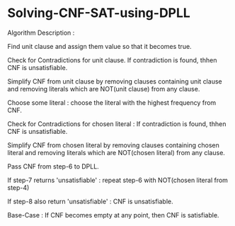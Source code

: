 # Solving-CNF-SAT-using-DPLL

Algorithm Description :

  Find unit clause and assign them value so that it becomes true.
  
  Check for Contradictions for unit clause. If contradiction is found, thhen CNF is unsatisfiable.
  
  Simplify CNF from unit clause by removing clauses containing unit clause and removing literals which are NOT(unit clause) from any clause.
  
  Choose some literal : choose the literal with the highest frequency from CNF.
  
  Check for Contradictions for chosen literal : If contradiction is found, thhen CNF is unsatisfiable.
  
  Simplify CNF from chosen literal by removing clauses containing chosen literal and removing literals which are NOT(chosen literal) from any clause.
  
  Pass CNF from step-6 to DPLL.
  
  If step-7 returns 'unsatisfiable' : repeat step-6 with NOT(chosen literal from step-4)
  
  If step-8 also return 'unsatisfiable' : CNF is unsatisfiable.
  
  Base-Case : If CNF becomes empty at any point, then CNF is satisfiable.
